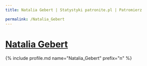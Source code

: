 ```yaml
---
title: Natalia Gebert | Statystyki patronite.pl | Patromierz

permalink: /Natalia_Gebert
---
```


# [Natalia Gebert](https://patronite.pl/Natalia_Gebert)

{% include profile.md name="Natalia_Gebert" prefix="n" %}
